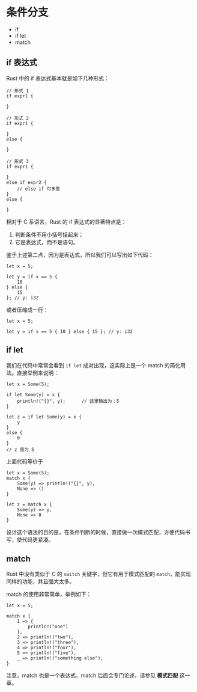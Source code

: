 # 条件分支

- if
- if let
- match

## if 表达式

Rust 中的 if 表达式基本就是如下几种形式：

```
// 形式 1
if expr1 {

}
 
// 形式 2
if expr1 {

}
else {
    
}

// 形式 3
if expr1 {
    
}
else if expr2 {
    // else if 可多重
}
else {
    
}

```

相对于 C 系语言，Rust 的 if 表达式的显著特点是：

1. 判断条件不用小括号括起来；
2. 它是表达式，而不是语句。

鉴于上述第二点，因为是表达式，所以我们可以写出如下代码：

```
let x = 5;

let y = if x == 5 {
    10
} else {
    15
}; // y: i32
```

或者压缩成一行：

```
let x = 5;

let y = if x == 5 { 10 } else { 15 }; // y: i32
```

## if let 

我们在代码中常常会看到 `if let` 成对出现，这实际上是一个 match 的简化用法。直接举例来说明：

```
let x = Some(5);

if let Some(y) = x {
    println!("{}", y);      // 这里输出为：5    
}

let z = if let Some(y) = x {
    y      
}
else {
    0
}
// z 值为 5    

```

上面代码等价于 

```
let x = Some(5);
match x {
    Some(y) => println!("{}", y),
    None => ()    
}

let z = match x {
    Some(y) => y,
    None => 0
}
```

设计这个语法的目的是，在条件判断的时候，直接做一次模式匹配，方便代码书写，使代码更紧凑。

## match

Rust 中没有类似于 C 的 `switch` 关键字，但它有用于模式匹配的 `match`，能实现同样的功能，并且强大太多。

match 的使用非常简单，举例如下：

```
let x = 5;

match x {
    1 => {
        println!("one")
    },
    2 => println!("two"),
    3 => println!("three"),
    4 => println!("four"),
    5 => println!("five"),
    _ => println!("something else"),
}
```
注意，match 也是一个表达式。match 后面会专门论述，请参见 **模式匹配** 这一章。

